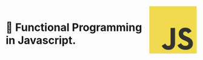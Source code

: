 <img src="images/javascript.png" width="125px" align="right"/>

# 🙉 Functional Programming in Javascript.


